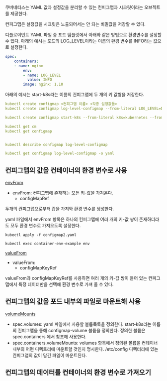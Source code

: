 쿠버네티스는  YAML 값과 설정값을 분리할 수 있는 컨피그맵과 시크릿이라는 오브젝트를 제공한다.

컨피그맵은 설정값을 시크릿은 노출되어서는 안 되는 비밀값을 저장할 수 있다.

디플로이먼트 YAML 파일 중 포드 템플릿에서 아래와 같은 방법으로 환경변수를 설정할 수 있다. 아래의 예시는 포드의 LOG_LEVEL이라는 이름의 환경 변수를 INFO라는 값으로 설정한다.

```yaml
spec:
    containers:
    - name: nginx
        env:
        - name: LOG_LEVEL
          value: INFO
        image: nginx: 1.10
```

아래의 예시는 start-k8s라는 이름의 컨피그맵에 두 개의 키 값쌍을 저장한다.

```yaml
kubectl create configmap <컨피그맵 이름> <각종 설정값들>
kubectl create configmap log-level-configmap --from-literal LOG_LEVEL=DEBUG

kubectl create configmap start-k8s --from-literal k8s=kubernetes --from-literal container=docker # 두개의 값 설정

kubectl get cm
kubectl get configmap


kubectl describe configmap log-level-configmap

kubectl get configmap log-level-configmap -o yaml
```

## 컨피그맵의 값을 컨테이너의 환경 변수로 사용
[envFrom](./sources/configmap/configmap2.yaml)

* envFrom: 컨피그맵에 존재하는 모든 키-값을 가져온다.
  * configMapRef

두개의 컨피그맵으로부터 갑을 가져와 환경 변수를 생성한다.

yaml 파일에서 envFrom 항목은 하나의 컨피그맵에 여러 개의 키-값 쌍이 존재하더라도 모두 환경 변수로 가져오도록 설정한다.

```shell
kubectl apply -f configmap2.yaml

kubectl exec container-env-example env
```
[valueFrom](./sources/configmap/configmap3.yaml)

* valueFrom: 
  * configMapKeyRef

valueFrom과 configMapKeyRef를 사용하면 여러 개의 키-값 쌍이 들어 있는 컨피그맵에서 특정 데이터만을 선택해 환경 변수로 가져 올 수 있다.

## 컨피그맵의 값을 포드 내부의 파일로 마운트해 사용

[volumeMounts](./sources/configmap/configmap4.yaml)

* spec.volumes: yaml 파일에서 사용할 볼륨목록을 정의한다. start-k8s라는 이름의 컨피그맵을 통해 configmap-volume 볼륨을 정의한다. 정의한 볼륨은 spec.containers 에서 참조해 사용한다.
* spec.containers.volumeMounts: volumes 항목에서 정의된 볼륨을 컨테이너 내부의 어떤 디렉토리에 마운트할 것인지 명시한다. /etc/config 디렉터리에 있는 컨피그맵의 값이 담긴 파일이 마운트된다.

## 컨피그맵의 데이터를 컨테이너의 환경 변수로 가져오기